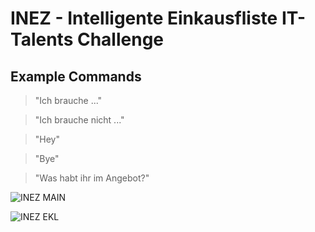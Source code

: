 # INEZ - Intelligente Einkausfliste IT-Talents Challenge
## Example Commands
> "Ich brauche ..."

> "Ich brauche nicht ..."

> "Hey"

> "Bye"

> "Was habt ihr im Angebot?"

![INEZ MAIN](https://i.ibb.co/cQ85kFC/image.png)

![INEZ EKL](https://i.ibb.co/7z0L4cF/image.png)

